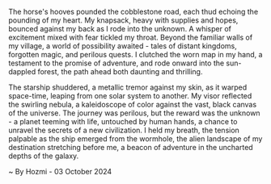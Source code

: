 
The horse's hooves pounded the cobblestone road, each thud echoing the pounding of my heart. My knapsack, heavy with supplies and hopes, bounced against my back as I rode into the unknown.  A whisper of excitement mixed with fear tickled my throat. Beyond the familiar walls of my village, a world of possibility awaited - tales of distant kingdoms, forgotten magic, and perilous quests.  I clutched the worn map in my hand, a testament to the promise of adventure, and rode onward into the sun-dappled forest, the path ahead both daunting and thrilling.

The starship shuddered, a metallic tremor against my skin, as it warped space-time, leaping from one solar system to another. My visor reflected the swirling nebula, a kaleidoscope of color against the vast, black canvas of the universe. The journey was perilous, but the reward was the unknown - a planet teeming with life, untouched by human hands, a chance to unravel the secrets of a new civilization. I held my breath, the tension palpable as the ship emerged from the wormhole, the alien landscape of my destination stretching before me, a beacon of adventure in the uncharted depths of the galaxy. 

~ By Hozmi - 03 October 2024
